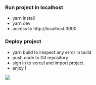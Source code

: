 ### Run project in localhost

- yarn install
- yarn dev
- access to http://localhost:3000

### Deploy project

- yarn build to imspect any error in build
- push code to Git repository
- sign in to vercel and import project
- enjoy !

![](https://koh-assets.s3-ap-southeast-1.amazonaws.com/superai/Screen+Shot+2564-01-13+at+09.45.51.png)
